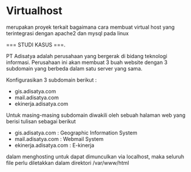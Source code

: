 # Virtualhost
merupakan proyek terkait bagaimana cara membuat virtual host yang terintegrasi dengan apache2 dan mysql pada linux


=== STUDI KASUS ===.

PT Adisatya adalah perusahaan yang bergerak di bidang teknologi informasi.
Perusahaan ini akan membuat 3 buah website dengan 3 subdomain  yang berbeda dalam  satu server yang sama.

Konfigurasikan 3 subdomain berikut :
- gis.adisatya.com
- mail.adisatya.com
- ekinerja.adisatya.com

Untuk masing-masing subdomain diwakili oleh sebuah halaman web 
yang berisi tulisan sebagai berikut
- gis.adisatya.com		: Geographic Information System
- mail.adisatya.com		: Webmail System
- ekinerja.adisatya.com	: E-kinerja


dalam menghosting untuk dapat dimunculkan via localhost, maka seluruh file perlu diletakkan dalam direktori /var/www/html
